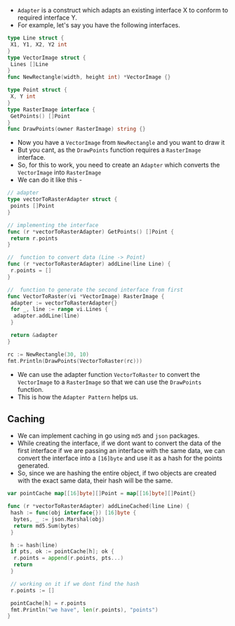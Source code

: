- `Adapter` is a construct which adapts an existing interface X to conform to required interface Y.
- For example, let's say you have the following interfaces.

```go
type Line struct {
 X1, Y1, X2, Y2 int
}
type VectorImage struct {
 Lines []Line
}
func NewRectangle(width, height int) *VectorImage {}

type Point struct {
 X, Y int
}
type RasterImage interface {
 GetPoints() []Point
}
func DrawPoints(owner RasterImage) string {}
```

- Now you have a `VectorImage` from `NewRectangle` and you want to draw it
- But you cant, as the `DrawPoints` function requires a `RasterImage` interface.
- So, for this to work, you need to create an `Adapter` which converts the `VectorImage` into `RasterImage`
- We can do it like this -

```go
// adapter
type vectorToRasterAdapter struct {
 points []Point
}

// implementing the interface
func (r *vectorToRasterAdapter) GetPoints() []Point {
 return r.points
}

//  function to convert data (Line -> Point)
func (r *vectorToRasterAdapter) addLine(line Line) {
 r.points = []
}

//  function to generate the second interface from first
func VectorToRaster(vi *VectorImage) RasterImage {
 adapter := vectorToRasterAdapter{}
 for _, line := range vi.Lines {
  adapter.addLine(line)
 }

 return &adapter
}

rc := NewRectangle(30, 10)
fmt.Println(DrawPoints(VectorToRaster(rc)))
```

- We can use the adapter function `VectorToRaster` to convert the `VectorImage` to a `RasterImage` so that we can use the `DrawPoints` function.
- This is how the `Adapter Pattern` helps us.

## Caching

- We can implement caching in go using `md5` and `json` packages.
- While creating the interface, if we dont want to convert the data of the first interface if we are passing an interface with the same data, we can convert the interface into a `[16]byte` and use it as a hash for the points generated.
- So, since we are hashing the entire object, if two objects are created with the exact same data, their hash will be the same.

```go
var pointCache map[[16]byte][]Point = map[[16]byte][]Point{}

func (r *vectorToRasterAdapter) addLineCached(line Line) {
 hash := func(obj interface{}) [16]byte {
  bytes, _ := json.Marshal(obj)
  return md5.Sum(bytes)
 }

 h := hash(line)
 if pts, ok := pointCache[h]; ok {
  r.points = append(r.points, pts...)
  return
 }

 // working on it if we dont find the hash
 r.points := []

 pointCache[h] = r.points
 fmt.Println("we have", len(r.points), "points")
}
```
